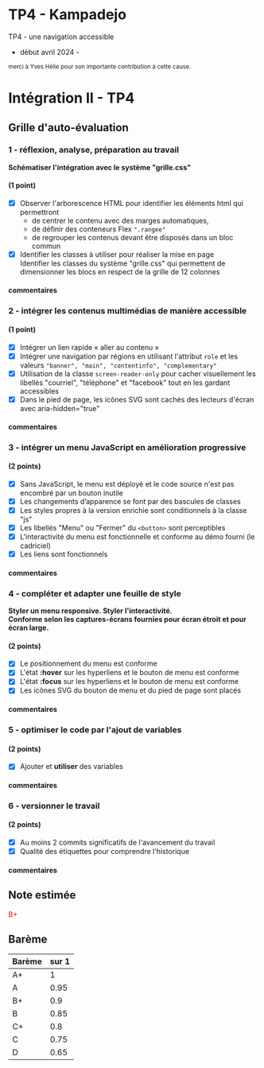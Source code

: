 # TP4 - Kampadejo
TP4 - une navigation accessible

- début avril 2024 -


<small>merci à Yves Hélie
pour son importante contribution à cette cause.</small>


# Intégration II - TP4
## Grille d'auto-évaluation

### 1 - réflexion, analyse, préparation au travail
 __Schématiser l'intégration avec le système "grille.css"__
#### (1 point) 
- [x] Observer l'arborescence HTML pour identifier les éléments html qui permettront 
  - de centrer le contenu avec des marges automatiques, 
  - de définir des conteneurs Flex `".rangee"`
  - de regrouper les contenus devant être disposés dans un bloc commun
- [x] Identifier les classes à utiliser pour réaliser la mise en page  
  Identifier les classes du système "grille.css" qui permettent de dimensionner
  les blocs en respect de la grille de 12 colonnes
#### commentaires

### 2 - intégrer les contenus multimédias de manière accessible 
#### (1 point)
- [x] Intégrer un lien rapide « aller au contenu »
- [x] Intégrer une navigation par régions en utilisant l'attribut `role` et les valeurs `"banner", "main", "contentinfo", "complementary"`
- [x] Utilisation de la classe `screen-reader-only` pour cacher visuellement les libellés "courriel", "téléphone" et "facebook" tout en les gardant accessibles
- [x] Dans le pied de page, les icônes SVG sont cachés des lecteurs d'écran avec aria-hidden="true"
#### commentaires

### 3 - intégrer un menu JavaScript en amélioration progressive 
#### (2 points) 
- [x] Sans JavaScript, le menu est déployé et le code source n'est pas encombré par un bouton inutile 
- [x] Les changements d’apparence se font par des bascules de classes
- [x] Les styles propres à la version enrichie sont conditionnels à la classe "js"
- [x] Les libellés "Menu" ou "Fermer" du `<button>` sont perceptibles
- [x] L'interactivité du menu est fonctionnelle et conforme au démo fourni (le cadriciel)
- [x] Les liens sont fonctionnels
#### commentaires

### 4 - compléter et adapter une feuille de style 
__Styler un menu responsive. Styler l'interactivité.  
Conforme selon les captures-écrans fournies pour écran étroit et pour écran large.__
#### (2 points)
- [x] Le positionnement du menu est conforme
- [x] L'état __:hover__ sur les hyperliens et le bouton de menu est conforme 
- [x] L'état __:focus__ sur les hyperliens et le bouton de menu est conforme
- [x] Les icônes SVG du bouton de menu et du pied de page sont placés
#### commentaires

### 5 - optimiser le code par l'ajout de variables
#### (2 points) 
- [x] Ajouter et __utiliser__ des variables
#### commentaires

### 6 - versionner le travail 
#### (2 points)
- [x] Au moins 2 commits significatifs de l'avancement du travail
- [x] Qualité des étiquettes pour comprendre l'historique
#### commentaires


## Note estimée
<span style='color:red'>B+</span>

## Barème
| Barème | sur 1 |
|--------|-------|
| A+     | 1     |
| A      | 0.95  |
| B+     | 0.9   |
| B      | 0.85  |
| C+     | 0.8   |
| C      | 0.75  |
| D      | 0.65  |

